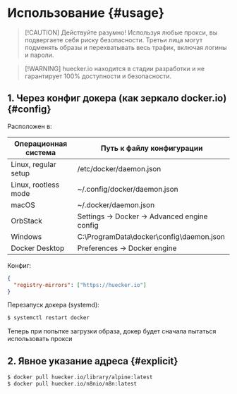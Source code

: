 # Использование {#usage}

> [!CAUTION] Действуйте разумно!
> Используя любые прокси, вы подвергаете себя риску безопасности.
> Третьи лица могут подменять образы и перехватывать весь трафик, включая логины и пароли.

> [!WARNING] huecker.io находится в стадии разработки и не гарантирует 100% доступности и безопасности.

## 1. Через конфиг докера (как зеркало docker.io) {#config}

Расположен в:

| Операционная система | Путь к файлу конфигурации                    |
| -------------------- | -------------------------------------------- |
| Linux, regular setup | /etc/docker/daemon.json                      |
| Linux, rootless mode | ~/.config/docker/daemon.json                 |
| macOS                | ~/.docker/daemon.json                        |
| OrbStack             | Settings -> Docker -> Advanced engine config |
| Windows              | C:\ProgramData\docker\config\daemon.json     |
| Docker Desktop       | Preferences -> Docker engine                 |

Конфиг:

```json
{
  "registry-mirrors": ["https://huecker.io"]
}
```

Перезапуск докера (systemd):

```bash
$ systemctl restart docker
```

Теперь при попытке загрузки образа, докер будет сначала пытаться использовать прокси

## 2. Явное указание адреса {#explicit}

```bash
$ docker pull huecker.io/library/alpine:latest
$ docker pull huecker.io/n8nio/n8n:latest
```
